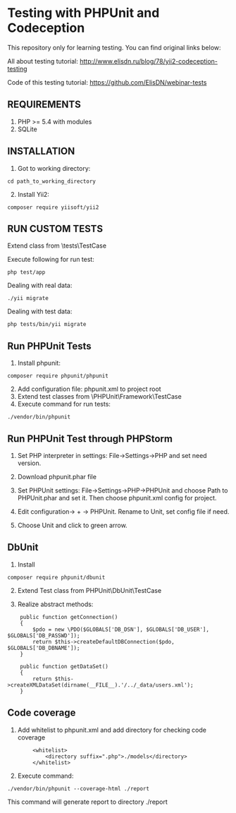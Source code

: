 Testing with PHPUnit and Codeception
===============================
This repository only for learning testing.
You can find original links below:

All about testing tutorial:
http://www.elisdn.ru/blog/78/yii2-codeception-testing

Code of this testing tutorial:
https://github.com/ElisDN/webinar-tests

REQUIREMENTS
------------
1. PHP >= 5.4 with modules
2. SQLite

INSTALLATION
------------

1. Got to working directory:
```
cd path_to_working_directory
```

2. Install Yii2:
```
composer require yiisoft/yii2
```

RUN CUSTOM TESTS
----------------
Extend class from \tests\TestCase

Execute following for run test:
```
php test/app
```

Dealing with real data:
```
./yii migrate
```

Dealing with test data:
```
php tests/bin/yii migrate
```


Run PHPUnit Tests
------------------
1. Install phpunit:
```
composer require phpunit/phpunit
```

2. Add configuration file: phpunit.xml to project root
3. Extend test classes from \PHPUnit\Framework\TestCase
4. Execute command for run tests:
```
./vendor/bin/phpunit
```

Run PHPUnit Test through PHPStorm
---------------------------------
1. Set PHP interpreter in settings:
File->Settings->PHP and set need version.

2. Download phpunit.phar file

3. Set PHPUnit settings: File->Settings->PHP->PHPUnit
and choose Path to PHPUnit.phar and set it. Then choose phpunit.xml config for project.

4. Edit configuration-> + -> PHPUnit. Rename to Unit, set config file if need.

5. Choose Unit and click to green arrow.


DbUnit
----------
1. Install
```
composer require phpunit/dbunit
```

2. Extend Test class from PHPUnit\DbUnit\TestCase

3. Realize abstract methods:
```
    public function getConnection()
    {
        $pdo = new \PDO($GLOBALS['DB_DSN'], $GLOBALS['DB_USER'], $GLOBALS['DB_PASSWD']);
        return $this->createDefaultDBConnection($pdo, $GLOBALS['DB_DBNAME']);
    }

    public function getDataSet()
    {
        return $this->createXMLDataSet(dirname(__FILE__).'/../_data/users.xml');
    }
```


Code coverage
-------------
1. Add whitelist to phpunit.xml and add directory for checking code coverage
```
        <whitelist>
            <directory suffix=".php">./models</directory>
        </whitelist>
```

2. Execute command:
```
./vendor/bin/phpunit --coverage-html ./report
```

This command will generate report to directory ./report